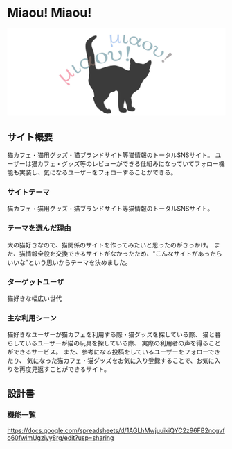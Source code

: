# Miaou! Miaou!

![cock](https://github.com/mohuneko/Miaou_Miaou/blob/master/miaoumiaouuuuuu.jpg)

## サイト概要
猫カフェ・猫用グッズ・猫ブランドサイト等猫情報のトータルSNSサイト。
ユーザーは猫カフェ・グッズ等のレビューができる仕組みになっていてフォロー機能も実装し、気になるユーザーをフォローすることができる。

### サイトテーマ
猫カフェ・猫用グッズ・猫ブランドサイト等猫情報のトータルSNSサイト。

### テーマを選んだ理由
大の猫好きなので、猫関係のサイトを作ってみたいと思ったのがきっかけ。
また、猫情報全般を交換できるサイトがなかったため、"こんなサイトがあったらいいな"という思いからテーマを決めました。

### ターゲットユーザ
猫好きな幅広い世代

### 主な利用シーン
猫好きなユーザーが猫カフェを利用する際・猫グッズを探している際、
猫と暮らしているユーザーが猫の玩具を探している際、
実際の利用者の声を得ることができるサービス。
また、参考になる投稿をしているユーザーをフォローできたり、
気になった猫カフェ・猫グッズをお気に入り登録することで、お気に入りを再度見返すことができるサイト。

## 設計書
### 機能一覧
https://docs.google.com/spreadsheets/d/1AGLhMwjuuikiQYC2z96FB2ncgvfo60fwimUgziyy8rg/edit?usp=sharing


